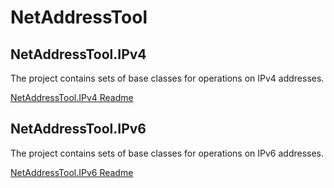 # NetAddressTool

## NetAddressTool.IPv4

The project contains sets of base classes for operations on IPv4 addresses.

[NetAddressTool.IPv4 Readme](https://github.com/Szumak75/JskToolBox/blob/1.0.6/docs/NetAddressTool4.md)

## NetAddressTool.IPv6

The project contains sets of base classes for operations on IPv6 addresses.

[NetAddressTool.IPv6 Readme](https://github.com/Szumak75/JskToolBox/blob/1.0.6/docs/NetAddressTool6.md)



